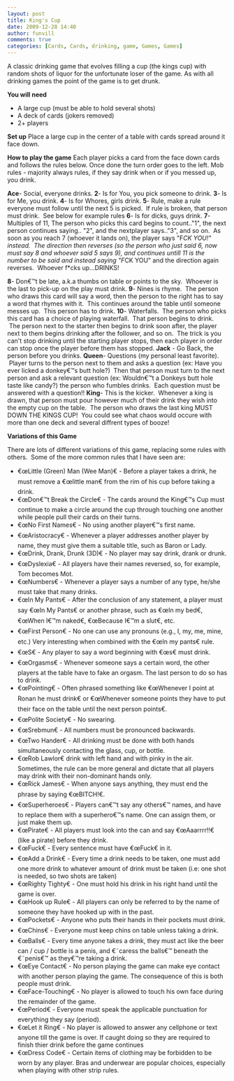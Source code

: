 ```yaml
---
layout: post
title: King's Cup
date: 2009-12-28 14:40
author: funvill
comments: true
categories: [Cards, Cards, drinking, game, Games, Games]
---
```

A classic drinking game that evolves filling a cup (the kings cup) with random shots of liquor for the unfortunate loser of the game.
As with all drinking games the point of the game is to get drunk.

<strong>You will need</strong>
<ul>
	<li>A large cup (must be able to hold several shots)</li>
	<li>A deck of cards (jokers removed)</li>
	<li>2+ players</li>
</ul>
<strong>Set up</strong>
Place a large cup in the center of a table with cards spread around it face down.

<strong>How to play the game</strong>
Each player picks a card from the face down cards and follows the rules below.
Once done the turn order goes to the left.
Mob rules - majority always rules, if they say drink when or if you messed up, you drink.

<strong>Ace</strong>- Social, everyone drinks.
<strong> 2</strong>- Is for You, you pick someone to drink.
<strong> 3</strong>- Is for Me, you drink.
<strong> 4</strong>- Is for Whores, girls drink.
<strong> 5</strong>- Rule, make a rule everyone must follow until the next 5 is picked.  If rule is broken, that person must drink.  See below for example rules
<strong> 6</strong>- Is for dicks, guys drink.
<strong> 7</strong>- Multiples of 11, The person who picks this card begins to count.."1", the next person continues saying.. "2", and the nextplayer says.."3", and so on.  As soon as you reach 7 (whoever it lands on), the player says "F*CK YOU!" instead.  The direction then reverses (so the person who just said 6, now must say 8 and whoever said 5 says 9), and continues untill 11 is the number to be said and instead saying "F*CK YOU" and the direction again reverses.  Whoever f*cks up...DRINKS!

<strong> 8</strong>- Don€™t be late, a.k.a thumbs on table or points to the sky.  Whoever is the last to pick-up on the play must drink.
<strong> 9</strong>- Nines is rhyme.  The person who draws this card will say a word, then the person to the right has to say a word that rhymes with it.  This continues around the table until someone messes up.  This person has to drink.
<strong> 10</strong>- Waterfalls.  The person who picks this card has a choice of playing waterfall.  That person begins to drink.  The person next to the starter then begins to drink soon after, the player next to them begins drinking after the follower, and so on.  The trick is you can't stop drinking until the starting player stops, then each player in order can stop once the player before them has stopped.
<strong> Jack</strong> - Go Back, the person before you drinks.
<strong> Queen</strong>- Questions (my personal least favorite).  Player turns to the person next to them and asks a question (ex: Have you ever licked a donkey€™s butt hole?)  Then that person must turn to the next person and ask a relevant question (ex: Wouldn€™t a Donkeys butt hole taste like candy?) the person who fumbles drinks.  Each question must be answered with a question!!
<strong> King</strong>- This is the kicker.  Whenever a king is drawn, that person must pour however much of their drink they wish into the empty cup on the table.  The person who draws the last king MUST DOWN THE KINGS CUP!  You could see what chaos would occure with more than one deck and several diffrent types of booze!

<strong>Variations of this Game</strong>

<strong><span style="font-weight: normal;">There are lots of different variations of this game, replacing some rules with others.  Some of the more common rules that I have seen are:</span></strong>
<ul>
	<li>€œLittle (Green) Man (Wee Man)€ - Before a player takes a drink, he must remove a €œlittle man€ from the rim of his cup before taking a drink.</li>
	<li>€œDon€™t Break the Circle€ - The cards around the King€™s Cup must continue to make a circle around the cup through touching one another while people pull their cards on their turns.</li>
	<li>€œNo First Names€ - No using another player€™s first name.</li>
	<li>€œAristocracy€ - Whenever a player addresses another player by name, they must give them a suitable title, such as Baron or Lady.</li>
	<li>€œDrink, Drank, Drunk (3D)€ - No player may say drink, drank or drunk.</li>
	<li>€œDyslexia€ - All players have their names reversed, so, for example, Tom becomes Mot.</li>
	<li>€œNumbers€ - Whenever a player says a number of any type, he/she must take that many drinks.</li>
	<li>€œIn My Pants€ - After the conclusion of any statement, a player must say €œIn My Pants€ or another phrase, such as €œIn my bed€, €œWhen I€™m naked€, €œBecause I€™m a slut€, etc.</li>
	<li>€œFirst Person€ - No one can use any pronouns (e.g., I, my, me, mine, etc.) Very interesting when combined with the €œIn my pants€ rule.</li>
	<li>€œS€ - Any player to say a word beginning with €œs€ must drink.</li>
	<li>€œOrgasms€ - Whenever someone says a certain word, the other players at the table have to fake an orgasm. The last person to do so has to drink.</li>
	<li>€œPointing€ - Often phrased something like €œWhenever I point at Ronan he must drink€ or €œWhenever someone points they have to put their face on the table until the next person points€.</li>
	<li>€œPolite Society€ - No swearing.</li>
	<li>€œSrebmun€ - All numbers must be pronounced backwards.</li>
	<li>€œTwo Hander€ - All drinking must be done with both hands simultaneously contacting the glass, cup, or bottle.</li>
	<li>€œRob Lawlor€ drink with left hand and with pinky in the air. Sometimes, the rule can be more general and dictate that all players may drink with their non-dominant hands only.</li>
	<li>€œRick James€ - When anyone says anything, they must end the phrase by saying €œBITCH!€.</li>
	<li>€œSuperheroes€ - Players can€™t say any others€™ names, and have to replace them with a superhero€™s name. One can assign them, or just make them up.</li>
	<li>€œPirate€ - All players must look into the can and say €œAaarrrr!!€ (like a pirate) before they drink.</li>
	<li>€œFuck€ - Every sentence must have €œFuck€ in it.</li>
	<li>€œAdd a Drink€ - Every time a drink needs to be taken, one must add one more drink to whatever amount of drink must be taken (i.e: one shot is needed, so two shots are taken)</li>
	<li>€œRighty Tighty€ - One must hold his drink in his right hand until the game is over.</li>
	<li>€œHook up Rule€ - All players can only be referred to by the name of someone they have hooked up with in the past.</li>
	<li>€œPockets€ - Anyone who puts their hands in their pockets must drink.</li>
	<li>€œChins€ - Everyone must keep chins on table unless taking a drink.</li>
	<li>€œBalls€ - Every time anyone takes a drink, they must act like the beer can / cup / bottle is a penis, and €˜caress the balls€™ beneath the €˜penis€™ as they€™re taking a drink.</li>
	<li>€œEye Contact€ - No person playing the game can make eye contact with another person playing the game. The consequence of this is both people must drink.</li>
	<li>€œFace-Touching€ - No player is allowed to touch his own face during the remainder of the game.</li>
	<li>€œPeriod€ - Everyone must speak the applicable punctuation for everything they say (period).</li>
	<li>€œLet it Ring€ - No player is allowed to answer any cellphone or text anyone till the game is over. If caught doing so they are required to finish thier drink before the game continues</li>
	<li>€œDress Code€ - Certain items of clothing may be forbidden to be worn by any player. Bras and underwear are popular choices, especially when playing with other strip rules.</li>
</ul>
